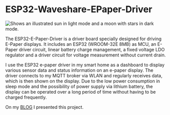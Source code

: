 # ESP32-Waveshare-EPaper-Driver

<picture>
  <img alt="Shows an illustrated sun in light mode and a moon with stars in dark mode." src="https://martinteske-blog.de/wp-content/uploads/2023/03/Dashboard-E-Paper-Home-Assistant-NodeRed-Arduino-ESP32-e1680010154606.png">
</picture>


The ESP32-E-Paper-Driver is a driver board specially designed for driving E-Paper displays. It includes an ESP32 (WROOM-32E 8MB) as MCU, an E-Paper driver circuit, linear battery charge management, a fixed voltage LDO regulator and a driver circuit for voltage measurement without current drain.

I use the ESP32 e-paper driver in my smart home as a dashboard to display various sensor data and status information on an e-paper display. The driver connects to my MQTT broker via WLAN and regularly receives data, which is then shown on the display. Due to the low power consumption in sleep mode and the possibility of power supply via lithium battery, the display can be operated over a long period of time without having to be charged frequently.

On my [BLOG](https://martinteske-blog.de/e-paper-home-assistant-dashboard-teil-1/) I presented this project.
